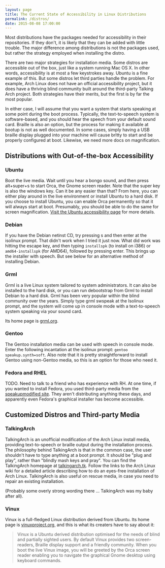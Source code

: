 ```yaml
---                                                                             
layout: page                                                                    
title: The Current State of Accessibility in Linux Distributions
permalink: /distros/
date: 2015-08-08 17:00:00
---  
```



Most distributions have the packages needed for accessibility in their
repositories.  If they don't, it is likely that they can be added with
little trouble.  The major difference among distributions is not the
packages used, but rather the strategy employed when installing the distro.

There are two major strategies for installation media.
Some distros are accessible out of the box, just like a system running Mac OS X.
In other words, accessibility is at most a few keystrokes away.
Ubuntu is a fine example of this.
But some distros let third parties handle the problem.
For example, Arch Linux does not have an official accessibility project,
but it does have a thriving blind community built around the third-party Talking Arch project.
Both strategies have their merits,
but the first is by far the most popular.

In either case, I will assume that you want a system that starts speaking at some point during the boot process.
Typically, the text-to-speech system is software-based, and you should hear the speech from your default sound card.
Braille is also an option, but the process for making it available at bootup is not as well documented.
In some cases, simply having a USB braille display plugged into your machine
will cause brltty to start and be properly configured at boot.
Likewise, we need more docs on magnification.

## Distributions with Out-of-the-box Accessibility

### Ubuntu

Boot the live media.  Wait until you hear a bongo sound, and then press
alt+super+s to start Orca, the Gnome screen reader.
Note that the super key is also the windows key.
Can it be any easier than that?
From here, you can either play around in the live environment or install Ubuntu to a hard disk.
If you choose to install Ubuntu, you can enable Orca permanently so that
it will always start at boot.
Presumably, you should be able to do the same for screen magnification.
[Visit the Ubuntu accessibility page](https://help.ubuntu.com/community/Accessibility) for more details.

### Debian

If you have the Debian netinst CD, try pressing s and then enter at the
isolinux prompt.  That didn't work when I tried it just now.  What
did work was hitting the escape key, and then typing `installspk` (to install
on i386) or `amd64-installspk` (for AMD64), followed by pressing enter.
This brings up the installer with speech.
But see below for an alternative method of installing Debian.

### Grml

Grml is a live Linux system tailored to system administrators.
It can also be installed to the hard disk, or you can run debootstrap from Grml
to install Debian to a hard disk.  Grml has been very popular within the blind community
over the years.  Simply type grml swspeak at the Isolinux prompt, and the system
will come up in console mode with a text-to-speech system speaking via your sound card.

Its home page is [grml.org](https://grml.org).

### Gentoo

The Gentoo installation media can be used with speech in console mode.
Enter the following incantation at the isolinux prompt:
`gentoo speakup.synth=soft`.
Also note that it is pretty straightforward to install Gentoo using
non-Gentoo media, so this is an option for those who need it.

### Fedora and RHEL

TODO.  Need to talk to a friend who has experience with RH.
At one time, if you wanted to install Fedora, you used third-party
media from the [speakupmodified site](http://speakupmodified.org).
They aren't distributing anything these days, and apparently even
Fedora's graphical installer has become accessible.

## Customized Distros and Third-party Media

### TalkingArch

TalkingArch is an unofficial modification of the Arch Linux install media,
providing text-to-speech or braille output during the installation process.
The philosophy behind TalkingArch is that in the common case, the
user shouldn't have to type anything at a boot prompt.  It should be
"plug and play", rather than "blindly mash keys and pray".
You can find the TalkingArch homepage at [talkingarch.tk](http://talkingarch.tk/).
Follow the links to the Arch Linux wiki for a detailed article describing
how to do an eyes-free installation of Arch Linux.
TalkingArch is also useful on rescue media, in case you need to repair
an existing installation.

(Probably some overly strong wording there ... TalkingArch was my baby after all).

### Vinux

Vinux is a full-fledged Linux distribution derived from Ubuntu.
Its home page is [vinuxproject.org](http://vinuxproject.org),
and this is what its creaters have to say about it:

> Vinux is a Ubuntu derived distribution optimised for the needs of blind and
> partially sighted users. By default Vinux provides two screen-readers,
> Braille display support and a friendly community.
> When you boot the live Vinux image, you will be greeted by the Orca screen
> reader enabling you to navigate the graphical Gnome desktop using keyboard commands.

